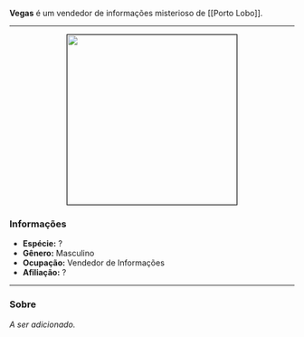 **Vegas** é um vendedor de informações misterioso de [[Porto Lobo]].

---

<div style="text-align: center;">
<img src="https://images.unsplash.com/flagged/photo-1578074606880-a7f5c9a30418?q=80&w=1372&auto=format&fit=crop&ixlib=rb-4.0.3&ixid=M3wxMjA3fDB8MHxwaG90by1wYWdlfHx8fGVufDB8fHx8fA%3D%3D" height="300" style="border: 1px solid black;">
</div>

### Informações

- **Espécie:** ?
- **Gênero:** Masculino
- **Ocupação:** Vendedor de Informações
- **Afiliação:** ?

---

### Sobre

*A ser adicionado.*